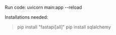 Run code: uvicorn main:app --reload

Installations needed:
 > pip install "fastapi[all]"
 > pip install sqlalchemy
